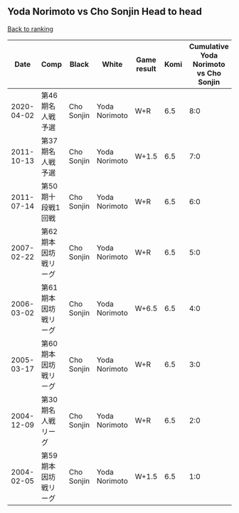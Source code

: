 ## Yoda Norimoto vs Cho Sonjin Head to head

[Back to ranking](../../index.md)




| **Date** | **Comp** | **Black** | **White** | **Game result** | **Komi** | **Cumulative Yoda Norimoto vs Cho Sonjin** | **Yoda Norimoto streak** | **Cho Sonjin streak** | 
| --- | --- | --- | --- | --- | --- | --- | --- | --- |
| 2020-04-02 | 第46期名人戦予選 | Cho Sonjin | Yoda Norimoto | W+R | 6.5 | 8:0 | 8 | 0 | 
| 2011-10-13 | 第37期名人戦予選 | Cho Sonjin | Yoda Norimoto | W+1.5 | 6.5 | 7:0 | 7 | 0 | 
| 2011-07-14 | 第50期十段戦1回戦 | Cho Sonjin | Yoda Norimoto | W+R | 6.5 | 6:0 | 6 | 0 | 
| 2007-02-22 | 第62期本因坊戦リーグ | Cho Sonjin | Yoda Norimoto | W+R | 6.5 | 5:0 | 5 | 0 | 
| 2006-03-02 | 第61期本因坊戦リーグ | Cho Sonjin | Yoda Norimoto | W+6.5 | 6.5 | 4:0 | 4 | 0 | 
| 2005-03-17 | 第60期本因坊戦リーグ | Cho Sonjin | Yoda Norimoto | W+R | 6.5 | 3:0 | 3 | 0 | 
| 2004-12-09 | 第30期名人戦リーグ | Cho Sonjin | Yoda Norimoto | W+R | 6.5 | 2:0 | 2 | 0 | 
| 2004-02-05 | 第59期本因坊戦リーグ | Cho Sonjin | Yoda Norimoto | W+1.5 | 6.5 | 1:0 | 1 | 0 |




